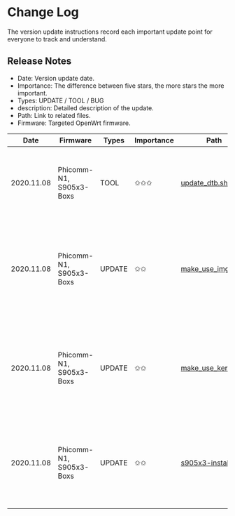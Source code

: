 # Change Log
The version update instructions record each important update point for everyone to track and understand.

## Release Notes
- Date: Version update date.
- Importance: The difference between five stars, the more stars the more important.
- Types: UPDATE / TOOL / BUG
- description: Detailed description of the update.
- Path: Link to related files.
- Firmware: Targeted OpenWrt firmware.

| Date | Firmware | Types | Importance | Path | description |
| ---- | ---- | ---- | ---- | ---- | ---- |
| 2020.11.08 | Phicomm-N1, S905x3-Boxs | TOOL | ✩✩✩ | [update_dtb.sh](https://github.com/ophub/op/blob/main/router/phicomm_n1/build_kernel/update_dtb.sh) | Update kernel.tar.xz files in the kernel directory with the latest dtb file. |
| 2020.11.08 | Phicomm-N1, S905x3-Boxs | UPDATE | ✩✩ | [make_use_img.sh](https://github.com/ophub/op/blob/main/router/phicomm_n1/build_kernel/make_use_img.sh) | When the kernel is extracted, if the file lacks a key .dtb file, the supplement will be extracted from the dtb library. |
| 2020.11.08 | Phicomm-N1, S905x3-Boxs | UPDATE | ✩✩ | [make_use_kernel.sh](https://github.com/ophub/op/blob/main/router/phicomm_n1/build_kernel/make_use_kernel.sh) | When the kernel is extracted, if the file lacks a key .dtb file, the supplement will be extracted from the dtb library. |
| 2020.11.08 | Phicomm-N1, S905x3-Boxs | UPDATE | ✩✩ | [s905x3-install.sh](https://github.com/ophub/op/blob/main/router/phicomm_n1/install-program/files/s905x3-install.sh) | Added that if the dtb file is missing during installation, the download path will be prompted. |
